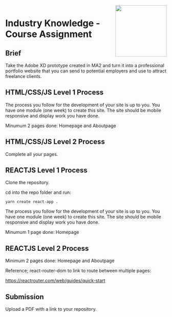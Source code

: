 <img src="./.readme/noroff-light.png" width="160" align="right">

# Industry Knowledge - Course Assignment

## Brief

Take the Adobe XD prototype created in MA2 and turn it into a professional portfolio website that you can send to potential employers and use to attract freelance clients.

## HTML/CSS/JS Level 1 Process

The process you follow for the development of your site is up to you. You have one module (one week) to create this site. The site should be mobile responsive and display work you have done.

Minumum 2 pages done: Homepage and Aboutpage

## HTML/CSS/JS Level 2 Process

Complete all your pages.

## REACTJS Level 1 Process

Clone the repository.

cd into the repo folder and run:

```
yarn create react-app .
```

The process you follow for the development of your site is up to you. You have one module (one week) to create this site. The site should be mobile responsive and display work you have done.

Minumum 1 page done: Homepage

## REACTJS Level 2 Process

Minimum 2 pages done: Homepage and Aboutpage

Reference; react-router-dom to link to route between multiple pages:

https://reactrouter.com/web/guides/quick-start

## Submission

Upload a PDF with a link to your repository.
